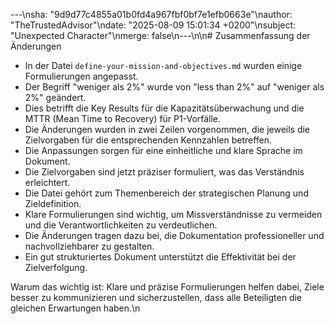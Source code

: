 ---\nsha: "9d9d77c4855a01b0fd4a967fbf0bf7e1efb0663e"\nauthor: "TheTrustedAdvisor"\ndate: "2025-08-09 15:01:34 +0200"\nsubject: "Unexpected Character"\nmerge: false\n---\n\n# Zusammenfassung der Änderungen

- In der Datei `define-your-mission-and-objectives.md` wurden einige Formulierungen angepasst.
- Der Begriff "weniger als 2%" wurde von "less than 2%" auf "weniger als 2%" geändert.
- Dies betrifft die Key Results für die Kapazitätsüberwachung und die MTTR (Mean Time to Recovery) für P1-Vorfälle.
- Die Änderungen wurden in zwei Zeilen vorgenommen, die jeweils die Zielvorgaben für die entsprechenden Kennzahlen betreffen.
- Die Anpassungen sorgen für eine einheitliche und klare Sprache im Dokument.
- Die Zielvorgaben sind jetzt präziser formuliert, was das Verständnis erleichtert.
- Die Datei gehört zum Themenbereich der strategischen Planung und Zieldefinition.
- Klare Formulierungen sind wichtig, um Missverständnisse zu vermeiden und die Verantwortlichkeiten zu verdeutlichen.
- Die Änderungen tragen dazu bei, die Dokumentation professioneller und nachvollziehbarer zu gestalten.
- Ein gut strukturiertes Dokument unterstützt die Effektivität bei der Zielverfolgung.

Warum das wichtig ist: Klare und präzise Formulierungen helfen dabei, Ziele besser zu kommunizieren und sicherzustellen, dass alle Beteiligten die gleichen Erwartungen haben.\n